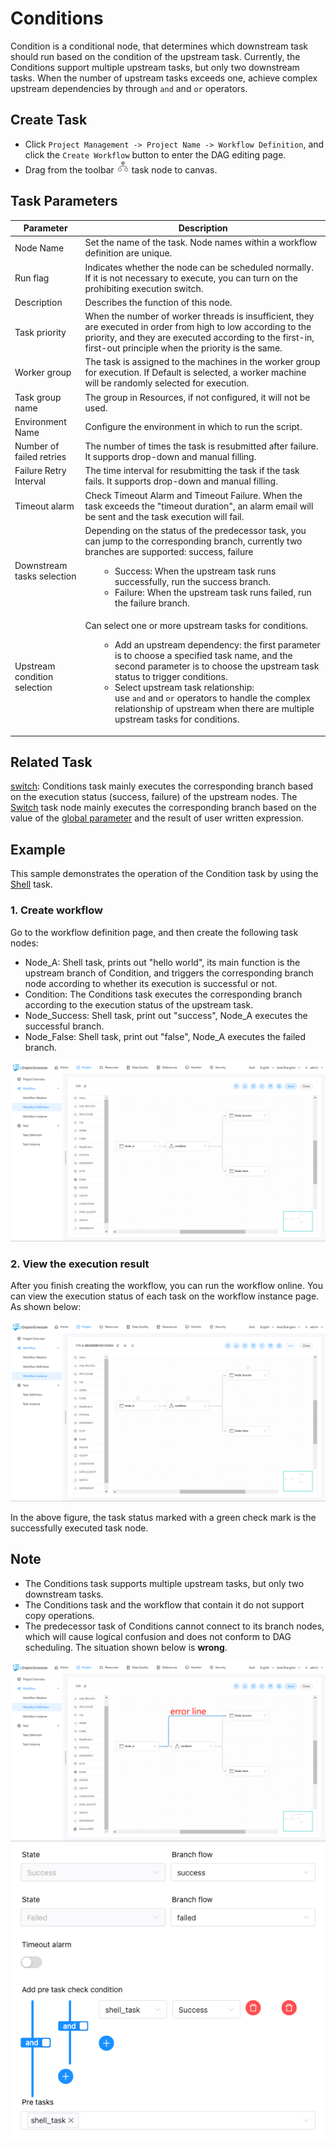 # Conditions

Condition is a conditional node, that determines which downstream task should run based on the condition of the upstream task. Currently, the Conditions support multiple upstream tasks, but only two downstream tasks. When the number of upstream tasks exceeds one, achieve complex upstream dependencies by through `and` and `or` operators.

## Create Task

- Click `Project Management -> Project Name -> Workflow Definition`, and click the `Create Workflow` button to enter the DAG editing page.
- Drag from the toolbar <img src="../../../../img/conditions.png" width="20"/> task node to canvas.

## Task Parameters

| **Parameter** | **Description** |
| -------- | ---------- |
| Node Name | Set the name of the task. Node names within a workflow definition are unique. |
| Run flag | Indicates whether the node can be scheduled normally. If it is not necessary to execute, you can turn on the prohibiting execution switch. |
| Description | Describes the function of this node. | 
| Task priority | When the number of worker threads is insufficient, they are executed in order from high to low according to the priority, and they are executed according to the first-in, first-out principle when the priority is the same. |
| Worker group | The task is assigned to the machines in the worker group for execution. If Default is selected, a worker machine will be randomly selected for execution. | 
| Task group name | The group in Resources, if not configured, it will not be used. |
| Environment Name | Configure the environment in which to run the script. |
| Number of failed retries | The number of times the task is resubmitted after failure. It supports drop-down and manual filling. |
| Failure Retry Interval | The time interval for resubmitting the task if the task fails. It supports drop-down and manual filling. |
| Timeout alarm | Check Timeout Alarm and Timeout Failure. When the task exceeds the "timeout duration", an alarm email will be sent and the task execution will fail. |
| Downstream tasks selection | Depending on the status of the predecessor task, you can jump to the corresponding branch, currently two branches are supported: success, failure <ul><li style="list-style-type: none;"><ul><li>Success: When the upstream task runs successfully, run the success branch.</li><li>Failure: When the upstream task runs failed, run the failure branch.</li></ul></li></ul> |
| Upstream condition selection | Can select one or more upstream tasks for conditions.<ul><li style="list-style-type: none;"><ul><li>Add an upstream dependency: the first parameter is to choose a specified task name, and the second parameter is to choose the upstream task status to trigger conditions.</li><li>Select upstream task relationship: use<span>&nbsp;</span><code>and</code><span>&nbsp;</span>and<span>&nbsp;</span><code>or</code><span>&nbsp;</span>operators to handle the complex relationship of upstream when there are multiple upstream tasks for conditions.</li></ul></li></ul> |

## Related Task

[switch](switch.md): Conditions task mainly executes the corresponding branch based on the execution status (success, failure) of the upstream nodes. The [Switch](switch.md) task node mainly executes the corresponding branch based on the value of the [global parameter](../parameter/global.md) and the result of user written expression.

## Example

This sample demonstrates the operation of the Condition task by using the [Shell](shell.md) task.

### 1. Create workflow

Go to the workflow definition page, and then create the following task nodes:

- Node_A: Shell task, prints out "hello world", its main function is the upstream branch of Condition, and triggers the corresponding branch node according to whether its execution is successful or not.
- Condition: The Conditions task executes the corresponding branch according to the execution status of the upstream task.
- Node_Success: Shell task, print out "success", Node_A executes the successful branch.
- Node_False: Shell task, print out "false", Node_A executes the failed branch.

![condition_task01](../../../../img/tasks/demo/condition_task01.png)

### 2. View the execution result

After you finish creating the workflow, you can run the workflow online. You can view the execution status of each task on the workflow instance page. As shown below:

![condition_task02](../../../../img/tasks/demo/condition_task02.png)

In the above figure, the task status marked with a green check mark is the successfully executed task node.

## Note

- The Conditions task supports multiple upstream tasks, but only two downstream tasks.
- The Conditions task and the workflow that contain it do not support copy operations.
- The predecessor task of Conditions cannot connect to its branch nodes, which will cause logical confusion and does not conform to DAG scheduling. The situation shown below is **wrong**.

![condition_task03](../../../../img/tasks/demo/condition_task03.png)
![condition_task04](../../../../img/tasks/demo/condition_task04.png)
